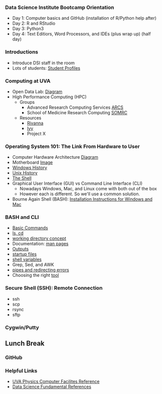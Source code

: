 ### Data Science Institute Bootcamp Orientation
* Day 1: Computer basics and GitHub (installation of R/Python help after)
* Day 2: R and RStudio
* Day 3: Python3
* Day 4: Text Editiors, Word Processors, and IDEs (plus wrap up) (half day)

### Introductions
* Introduce DSI staff in the room
* Lots of students: [Student Profiles](https://dsi.virginia.edu/people/students)

### Computing at UVA
* Open Data Lab: [Diagram](https://docs.google.com/presentation/d/1r5UxKIqBHzVH0akjXDmcB86u3pWjk4zIbsPCP4twGI4/edit#slide=id.p)
* High Performance Computing (HPC)
  * Groups
    * Advanced Research Computing Services [ARCS](https://arcs.virginia.edu/)
    * School of Medicine Research Computing [SOMRC](https://somrc.virginia.edu/)
  * Resources
    * [Rivanna](https://arcs.virginia.edu/rivanna)
    * [Ivy](https://somrc.virginia.edu/userinfo/ivy/)
    * Project X

### Operating System 101: The Link From Hardware to User
* Computer Hardware Architecture [Diagram](https://github.com/UVA-DSI/2018-bootcamp/blob/master/intro-general-tools/computer_hardware_diagram.png)
* Motherboard [Image](https://github.com/UVA-DSI/2018-bootcamp/blob/master/intro-general-tools/motherboard.jpg)
* [Windows History](windows_history.jpg)
* [Unix History](unix_history.jpg)
* [The Shell](shell.png)
* Graphical User Interface (GUI) vs Command Line Interface (CLI)
  * Nowadays Windows, Mac, and Linux come with both out of the box
  * However each is different. So we'll use a common solution.
* Bourne Again Shell (BASH): [Installation Instructions for Windows and Mac](getting_bash.pdf)

### BASH and CLI
* [Basic Commands](basic_commands.png)
* [ls, cd](ls_explained.png)
* [working directory concept](current_directory.png)
* Documentation: [man pages](documentation.png)
* [Outputs](pipes.png)
* [startup files](startup_files.png)
* [shell variables](path_variable.png)
* Grep, Sed, and AWK
* [pipes and redirecting errors](redirect_outpu.png)
* Choosing the right [tool](which_tool.png)

### Secure Shell (SSH): Remote Connection
* ssh
* scp
* rsync
* sftp

### Cygwin/Putty

## Lunch Break

### GitHub

### Helpful Links
* [UVA Physics Computer Facilites Reference](http://galileo.phys.virginia.edu/compfac/courses/)
* [Data Science Fundamental References](https://github.com/alonzi/fundamentals)

